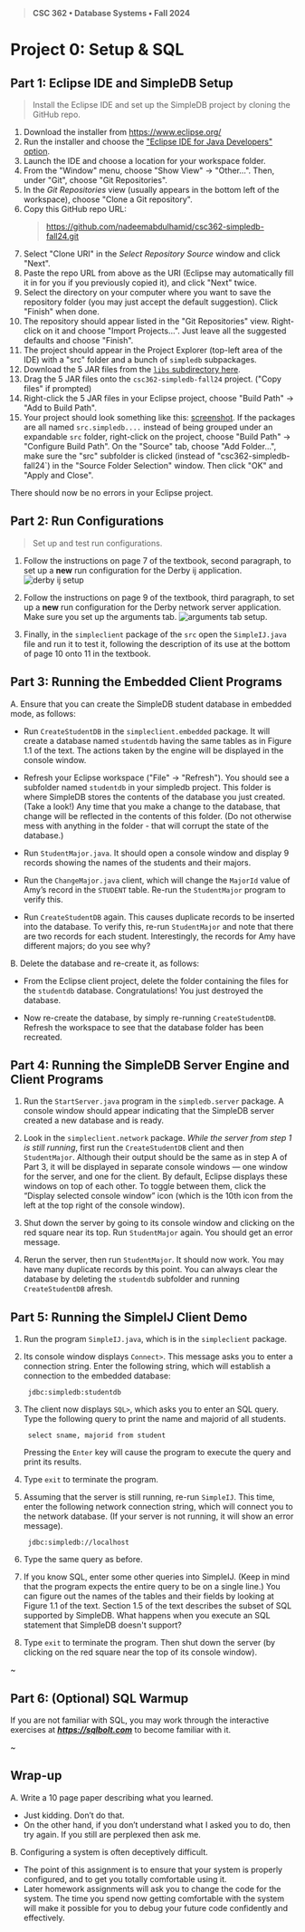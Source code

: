 > **CSC 362 • Database Systems • Fall 2024**
# Project 0: Setup & SQL

## Part 1: Eclipse IDE and SimpleDB Setup

> Install the Eclipse IDE and set up the SimpleDB project by cloning the GitHub repo.

1. Download the installer from https://www.eclipse.org/
2. Run the installer and choose the ["Eclipse IDE for Java Developers" option](./eclipse-inst.png).
3. Launch the IDE and choose a location for your workspace folder.
4. From the "Window" menu, choose "Show View" -> "Other...". Then, under "Git", choose "Git Repositories".
5. In the *Git Repositories* view (usually appears in the bottom left of the workspace), choose "Clone a Git repository".
6. Copy this GitHub repo URL:
    > https://github.com/nadeemabdulhamid/csc362-simpledb-fall24.git
6. Select "Clone URI" in the *Select Repository Source* window and click "Next".
7. Paste the repo URL from above as the URI (Eclipse may automatically fill it in for you if you previously copied it), and click "Next" twice.
8. Select the directory on your computer where you want to save the repository folder (you may just accept the default suggestion). Click "Finish" when done.
9. The repository should appear listed in the "Git Repositories" view. Right-click on it and choose "Import Projects...". Just leave all the suggested defaults and choose "Finish".
10. The project should appear in the Project Explorer (top-left area of the IDE) with a "src" folder and a bunch of `simpledb` subpackages.
11. Download the 5 JAR files from the [`libs` subdirectory here](../libs/).
12. Drag the 5 JAR files onto the `csc362-simpledb-fall24` project. ("Copy files" if prompted)
13. Right-click the 5 JAR files in your Eclipse project, choose "Build Path" -> "Add to Build Path".
14. Your project should look something like this: [screenshot](./eclipse-proj.png). If the packages are all named `src.simpledb....` instead of being grouped under an expandable `src` folder, right-click on the project, choose "Build Path" -> "Configure Build Path". On the "Source" tab, choose "Add Folder...", make sure the "src" subfolder is clicked (instead of "csc362-simpledb-fall24`) in the "Source Folder Selection" window. Then click "OK" and "Apply and Close".

There should now be no errors in your Eclipse project.

## Part 2: Run Configurations

> Set up and test run configurations.

1. Follow the instructions on page 7 of the textbook, second paragraph, to set up a **new** run configuration for the Derby ij application.
    ![derby ij setup](./derby-ij.png)

2. Follow the instructions on page 9 of the textbook, third paragraph, to set up a **new** run configuration for the Derby network server application. Make sure you set up the arguments tab. ![arguments tab setup](./derby-server-args.png).

3. Finally, in the `simpleclient` package of the `src` open the `SimpleIJ.java` file and run it to test it, following the description of its use at the bottom of page 10 onto 11 in the textbook.

## Part 3: Running the Embedded Client Programs

A. Ensure that you can create the SimpleDB student database in embedded mode, as follows:

- Run `CreateStudentDB` in the `simpleclient.embedded` package. It will create a database named `studentdb` having the same tables as in Figure 1.1 of the text. The actions taken by the engine will be displayed in the console window.

- Refresh your Eclipse workspace ("File" -> "Refresh"). You should see a subfolder named `studentdb` in your simpledb project. This folder is where SimpleDB stores the contents of the database you just created. (Take a look!) Any time that you make a change to the database, that change will be reflected in the contents of this folder. (Do not otherwise mess with anything in the folder - that will corrupt the state of the database.)

- Run `StudentMajor.java`. It should open a console window and display 9 records
showing the names of the students and their majors.

- Run the `ChangeMajor.java` client, which will change the `MajorId` value of Amy’s record in the `STUDENT` table. Re-run the `StudentMajor` program to verify this.

- Run `CreateStudentDB` again. This causes duplicate records to be inserted into
the database. To verify this, re-run `StudentMajor` and note that there are two
records for each student. Interestingly, the records for Amy have different majors;
do you see why?

B. Delete the database and re-create it, as follows:

- From the Eclipse client project, delete the folder containing the files for the
`studentdb` database. Congratulations! You just destroyed the database.

- Now re-create the database, by simply re-running `CreateStudentDB`. Refresh the
workspace to see that the database folder has been recreated.

## Part 4: Running the SimpleDB Server Engine and Client Programs

1. Run the `StartServer.java` program in the `simpledb.server` package. A console window should appear indicating that the SimpleDB server created a new database and is ready.

2. Look in the `simpleclient.network` package. *While the server from step 1 is still running*, first run the `CreateStudentDB` client and then
`StudentMajor`. Although their output should be the same as in step A of Part 3, it will be displayed in separate console windows — one window for the server, and one for the client. By default, Eclipse displays these windows on top of each other. To
toggle between them, click the “Display selected console window” icon (which is
the 10th icon from the left at the top right of the console window).

3. Shut down the server by going to its console window and clicking on the red
square near its top. Run `StudentMajor` again. You should get an error message.

4. Rerun the server, then run `StudentMajor`. It should now work. You may have many duplicate records by this point. You can always clear the database by deleting the `studentdb` subfolder and running `CreateStudentDB` afresh.

## Part 5: Running the SimpleIJ Client Demo

1. Run the program `SimpleIJ.java`, which is in the `simpleclient` package.

2. Its console window displays `Connect>`. This message asks you to enter a
connection string. Enter the following string, which will establish a connection to
the embedded database:

        jdbc:simpledb:studentdb

3. The client now displays `SQL>`, which asks you to enter an SQL query. Type the
following query to print the name and majorid of all students.

        select sname, majorid from student

    Pressing the `Enter` key will cause the program to execute the query and print its results.

4. Type `exit` to terminate the program.

5. Assuming that the server is still running, re-run `SimpleIJ`. This time, enter the following network connection string, which will connect you to the network
database. (If your server is not running, it will show an error message).

        jdbc:simpledb://localhost

5. Type the same query as before.

6. If you know SQL, enter some other queries into SimpleIJ. (Keep in mind that the
program expects the entire query to be on a single line.) You can figure out the
names of the tables and their fields by looking at Figure 1.1 of the text. Section
1.5 of the text describes the subset of SQL supported by SimpleDB. What
happens when you execute an SQL statement that SimpleDB doesn't support?

7. Type `exit` to terminate the program. Then shut down the server (by clicking on
the red square near the top of its console window).


~


## Part 6: (Optional) SQL Warmup

If you are not familiar with SQL, you may work through the interactive exercises at ***https://sqlbolt.com*** to become familiar with it. 


~


## Wrap-up

A. Write a 10 page paper describing what you learned.
- Just kidding. Don’t do that.
- On the other hand, if you don’t understand what I asked you to do, then try again.
If you still are perplexed then ask me.

B. Configuring a system is often deceptively difficult.
- The point of this assignment is to ensure that your system is properly configured,
and to get you totally comfortable using it.
- Later homework assignments will ask you to change the code for the system.
The time you spend now getting comfortable with the system will make it possible
for you to debug your future code confidently and effectively.
